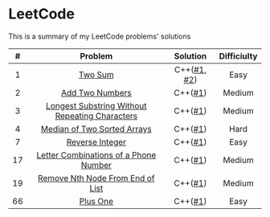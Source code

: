 # LeetCode

This is a summary of my LeetCode problems' solutions

| # | Problem | Solution | Difficiulty |
|:-:|:-:|:-:|:-:|
| 1 | [Two Sum](https://leetcode.com/problems/unique-number-of-occurrences/) | C++([#1](./solution/1_1.cpp), [#2](./solution/1_2.cpp)) | Easy |
| 2 | [Add Two Numbers](https://leetcode.com/problems/add-two-numbers/) | C++([#1](./solution/2_1.cpp))|Medium|
| 3 | [Longest Substring Without Repeating Characters](https://leetcode.com/problems/longest-substring-without-repeating-characters/) | C++([#1](./solution/3_1.cpp))|Medium|
| 4 | [Median of Two Sorted Arrays](https://leetcode.com/problems/median-of-two-sorted-arrays/) | C++([#1](./solution/4_1.cpp))|Hard|
| 7 | [Reverse Integer](https://leetcode.com/problems/reverse-integer/) | C++([#1](./solution/7_1.cpp))|Easy|
| 17 | [Letter Combinations of a Phone Number](https://leetcode.com/problems/letter-combinations-of-a-phone-number/) | C++([#1](./solution/17_1.cpp))|Medium|
| 19 | [Remove Nth Node From End of List](https://leetcode.com/problems/remove-nth-node-from-end-of-list/) | C++([#1](./solution/19_1.cpp))|Medium|
| 66 | [Plus One](https://leetcode.com/problems/plus-one/) | C++([#1](./solution/66_1.cpp))|Easy|

